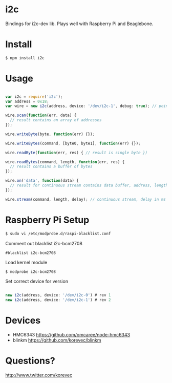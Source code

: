 # i2c

Bindings for i2c-dev lib. Plays well with Raspberry Pi and Beaglebone.

# Install

````bash
$ npm install i2c
````

# Usage

```javascript

var i2c = require('i2c');
var address = 0x18;
var wire = new i2c(address, device: '/dev/i2c-1', debug: true); // point to your i2c address, debug provides REPL interface

wire.scan(function(err, data) {
  // result contains an array of addresses
});

wire.writeByte(byte, function(err) {});

wire.writeBytes(command, [byte0, byte1], function(err) {});

wire.readByte(function(err, res) { // result is single byte })

wire.readBytes(command, length, function(err, res) {
  // result contains a buffer of bytes
});

wire.on('data', function(data) {
  // result for continuous stream contains data buffer, address, length, timestamp
});

wire.stream(command, length, delay); // continuous stream, delay in ms


````

# Raspberry Pi Setup

````bash
$ sudo vi /etc/modprobe.d/raspi-blacklist.conf
````

Comment out blacklist i2c-bcm2708

````
#blacklist i2c-bcm2708
````

Load kernel module

````bash
$ modprobe i2c-bcm2708
````

Set correct device for version

```javascript

new i2c(address, device: '/dev/i2c-0') # rev 1
new i2c(address, device: '/dev/i2c-1') # rev 2

````

# Devices 

- HMC6343 https://github.com/omcaree/node-hmc6343
- blinkm https://github.com/korevec/blinkm

# Questions?

http://www.twitter.com/korevec
